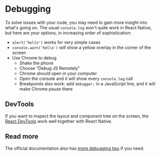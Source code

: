 # Debugging

To solve issues with your code, you may need to gain more insight into what's going on. The usual `console.log` won't quite work in React Native, but here are your options, in increasing order of sophistication:

- `alert('hello')` works for very simple cases
- `console.warn('hello')` will show a yellow overlay in the corner of the screen
- Use Chrome to debug
  - Shake the phone
  - Choose "Debug JS Remotely"
  - Chrome should open in your computer
  - Open the console and it will show every `console.log` call
  - Breakpoints also work: add `debugger;` in a JavaScript line, and it will make Chrome pause there

## DevTools

If you want to inspect the layout and component tree on the screen, the [React DevTools](https://github.com/facebook/react-devtools/tree/master/packages/react-devtools) work well together with React Native.

## Read more

The official documentation also has [more debugging tips](https://facebook.github.io/react-native/docs/debugging) if you need.